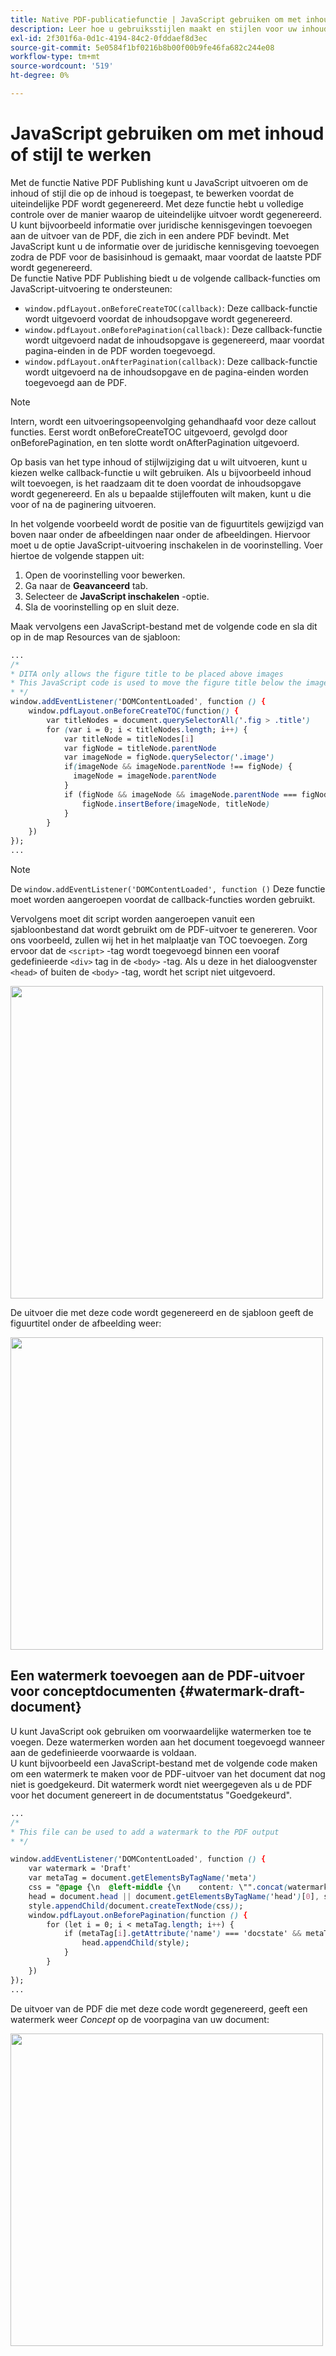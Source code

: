 ```yaml
---
title: Native PDF-publicatiefunctie | JavaScript gebruiken om met inhoud of stijl te werken
description: Leer hoe u gebruiksstijlen maakt en stijlen voor uw inhoud maakt.
exl-id: 2f301f6a-0d1c-4194-84c2-0fddaef8d3ec
source-git-commit: 5e0584f1bf0216b8b00f00b9fe46fa682c244e08
workflow-type: tm+mt
source-wordcount: '519'
ht-degree: 0%

---
```


# JavaScript gebruiken om met inhoud of stijl te werken

Met de functie Native PDF Publishing kunt u JavaScript uitvoeren om de inhoud of stijl die op de inhoud is toegepast, te bewerken voordat de uiteindelijke PDF wordt gegenereerd. Met deze functie hebt u volledige controle over de manier waarop de uiteindelijke uitvoer wordt gegenereerd. U kunt bijvoorbeeld informatie over juridische kennisgevingen toevoegen aan de uitvoer van de PDF, die zich in een andere PDF bevindt. Met JavaScript kunt u de informatie over de juridische kennisgeving toevoegen zodra de PDF voor de basisinhoud is gemaakt, maar voordat de laatste PDF wordt gegenereerd.\
De functie Native PDF Publishing biedt u de volgende callback-functies om JavaScript-uitvoering te ondersteunen:

* `window.pdfLayout.onBeforeCreateTOC(callback)`: Deze callback-functie wordt uitgevoerd voordat de inhoudsopgave wordt gegenereerd.
* `window.pdfLayout.onBeforePagination(callback)`: Deze callback-functie wordt uitgevoerd nadat de inhoudsopgave is gegenereerd, maar voordat pagina-einden in de PDF worden toegevoegd.
* `window.pdfLayout.onAfterPagination(callback)`: Deze callback-functie wordt uitgevoerd na de inhoudsopgave en de pagina-einden worden toegevoegd aan de PDF.

>[!NOTE]
>
>Intern, wordt een uitvoeringsopeenvolging gehandhaafd voor deze callout functies. Eerst wordt onBeforeCreateTOC uitgevoerd, gevolgd door onBeforePagination, en ten slotte wordt onAfterPagination uitgevoerd.

Op basis van het type inhoud of stijlwijziging dat u wilt uitvoeren, kunt u kiezen welke callback-functie u wilt gebruiken. Als u bijvoorbeeld inhoud wilt toevoegen, is het raadzaam dit te doen voordat de inhoudsopgave wordt gegenereerd. En als u bepaalde stijleffouten wilt maken, kunt u die voor of na de paginering uitvoeren.

In het volgende voorbeeld wordt de positie van de figuurtitels gewijzigd van boven naar onder de afbeeldingen naar onder de afbeeldingen. Hiervoor moet u de optie JavaScript-uitvoering inschakelen in de voorinstelling. Voer hiertoe de volgende stappen uit:

1. Open de voorinstelling voor bewerken.
1. Ga naar de **Geavanceerd** tab.
1. Selecteer de **JavaScript inschakelen** -optie.
1. Sla de voorinstelling op en sluit deze.

Maak vervolgens een JavaScript-bestand met de volgende code en sla dit op in de map Resources van de sjabloon:

```css
...
/*
* DITA only allows the figure title to be placed above images 
* This JavaScript code is used to move the figure title below the image
* */
window.addEventListener('DOMContentLoaded', function () {
    window.pdfLayout.onBeforeCreateTOC(function() {
        var titleNodes = document.querySelectorAll('.fig > .title')
        for (var i = 0; i < titleNodes.length; i++) {
            var titleNode = titleNodes[i]
            var figNode = titleNode.parentNode
            var imageNode = figNode.querySelector('.image')
            if(imageNode && imageNode.parentNode !== figNode) {
              imageNode = imageNode.parentNode
            }
            if (figNode && imageNode && imageNode.parentNode === figNode) {
                figNode.insertBefore(imageNode, titleNode)
            }
        }
    })
});
...
```

>[!NOTE]
>
>De `window.addEventListener('DOMContentLoaded', function ()` Deze functie moet worden aangeroepen voordat de callback-functies worden gebruikt.

Vervolgens moet dit script worden aangeroepen vanuit een sjabloonbestand dat wordt gebruikt om de PDF-uitvoer te genereren. Voor ons voorbeeld, zullen wij het in het malplaatje van TOC toevoegen. Zorg ervoor dat de `<script>` -tag wordt toegevoegd binnen een vooraf gedefinieerde `<div>` tag in de `<body>` -tag. Als u deze in het dialoogvenster `<head>` of buiten de `<body>` -tag, wordt het script niet uitgevoerd.

<img src="./assets/js-added-resources-template.png" width="500">

De uitvoer die met deze code wordt gegenereerd en de sjabloon geeft de figuurtitel onder de afbeelding weer:

<img src="./assets/fig-title-below-image.png" width="500">

## Een watermerk toevoegen aan de PDF-uitvoer voor conceptdocumenten {#watermark-draft-document}

U kunt JavaScript ook gebruiken om voorwaardelijke watermerken toe te voegen. Deze watermerken worden aan het document toegevoegd wanneer aan de gedefinieerde voorwaarde is voldaan.\
U kunt bijvoorbeeld een JavaScript-bestand met de volgende code maken om een watermerk te maken voor de PDF-uitvoer van het document dat nog niet is goedgekeurd. Dit watermerk wordt niet weergegeven als u de PDF voor het document genereert in de documentstatus &quot;Goedgekeurd&quot;.

```css
...
/*
* This file can be used to add a watermark to the PDF output
* */

window.addEventListener('DOMContentLoaded', function () {
    var watermark = 'Draft'
    var metaTag = document.getElementsByTagName('meta')
    css = "@page {\n  @left-middle {\n    content: \"".concat(watermark, "\";\n    z-index: 100;\n    font-family: sans-serif;\n    font-size: 80pt;\n    font-weight: bold;\n    color: gray(0, 0.3);\n    text-align: center;\n    transform: rotate(-54.7deg);\n    position: absolute;\n    left: 0;\n    top: 0;\n    width: 100%;\n    height: 100%;\n  }\n}")
    head = document.head || document.getElementsByTagName('head')[0], style = document.createElement('style');
    style.appendChild(document.createTextNode(css));
    window.pdfLayout.onBeforePagination(function () {
        for (let i = 0; i < metaTag.length; i++) {
            if (metaTag[i].getAttribute('name') === 'docstate' && metaTag[i].getAttribute('value') !== 'Approved') {
                head.appendChild(style);
            }
        }
    })
});
...
```

De uitvoer van de PDF die met deze code wordt gegenereerd, geeft een watermerk weer *Concept* op de voorpagina van uw document:

<img src="./assets/draft-watermark.png" width="500">

